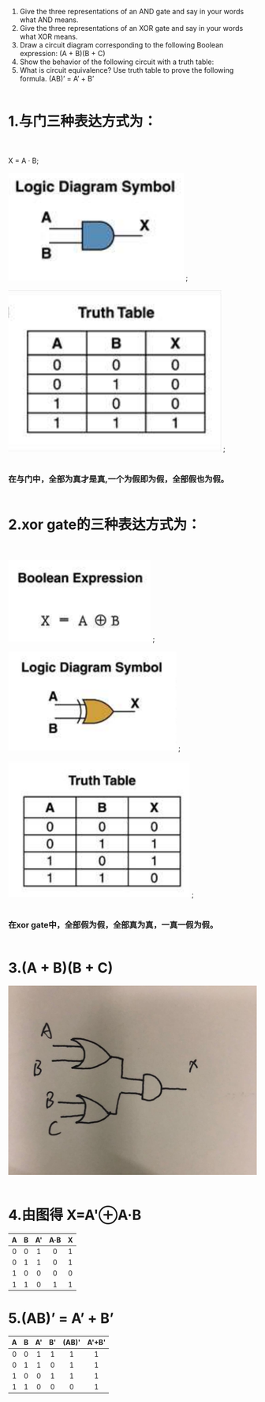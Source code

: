 1) Give the three representations of an AND gate and say in your
words what AND means.
2) Give the three representations of an XOR gate and say in your
words what XOR means.
3) Draw a circuit diagram corresponding to the following Boolean
expression: (A + B)(B + C)
4) Show the behavior of the following circuit with a truth table:
5) What is circuit equivalence? Use truth table to prove the
following formula.
(AB)’ = A’ + B’<br/><br/>


# 1.与门三种表达方式为：<br/><br/>
X = A · B;<br/><br/>
![](images/11.PNG)  ;<br/><br/>
![](images/22.PNG)  ;<br/><br/>
### 在与门中，全部为真才是真,一个为假即为假，全部假也为假。<br/><br/>

# 2.xor gate的三种表达方式为：<br/><br/>
![](images/xor1.PNG)  ;<br/><br/>
![](images/xor2.PNG)  ;<br/><br/>
![](images/xor3.PNG)  ;<br/><br/>
### 在xor gate中，全部假为假，全部真为真，一真一假为假。<br/><br/>

#  3.(A + B)(B + C)<br/>
![](images/ABBC.JPG)<br/><br/>

# 4.由图得 X=A'⊕A·B<br/>
|A|B|A'|A·B|X|
|:-:|:-:|:-:|:-:|:-:|
|0|0|1|0|1|
|0|1|1|0|1|
|1|0|0|0|0|
|1|1|0|1|1|<br/><br/>

# 5.(AB)’ = A’ + B’
|A|B|A'|B'|(AB)'|A'+B'|
|:-:|:-:|:-:|:-:|:-:|:-:|
|0|0|1|1|1|1|
|0|1|1|0|1|1|
|1|0|0|1|1|1|
|1|1|0|0|0|1|
<br/><br/>